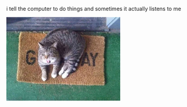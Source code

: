 i tell the computer to do things and sometimes it actually listens to me
<!--START_SECTION:update_image-->
<img src=https://raw.githubusercontent.com/sneakykestrel/sneakykestrel/main/.github/images/doormat.png height="" width="300" align=left alt=kitty />
<!--END_SECTION:update_image-->

